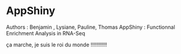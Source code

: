 # AppShiny
Authors : Benjamin , Lysiane, Pauline, Thomas
AppShiny : Functionnal Enrichment Analysis in RNA-Seq

ça marche, je suis le roi du monde !!!!!!!!!!!
 
